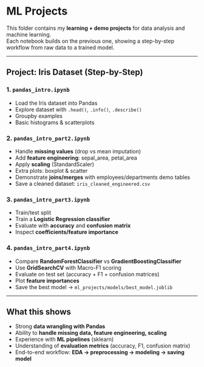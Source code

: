 # ML Projects

This folder contains my **learning + demo projects** for data analysis and machine learning.  
Each notebook builds on the previous one, showing a step-by-step workflow from raw data to a trained model.

---

## Project: Iris Dataset (Step-by-Step)

### 1. `pandas_intro.ipynb`
- Load the Iris dataset into Pandas
- Explore dataset with `.head()`, `.info()`, `.describe()`
- Groupby examples
- Basic histograms & scatterplots

### 2. `pandas_intro_part2.ipynb`
- Handle **missing values** (drop vs mean imputation)
- Add **feature engineering**: sepal_area, petal_area
- Apply **scaling** (StandardScaler)
- Extra plots: boxplot & scatter
- Demonstrate **joins/merges** with employees/departments demo tables
- Save a cleaned dataset: `iris_cleaned_engineered.csv`

### 3. `pandas_intro_part3.ipynb`
- Train/test split
- Train a **Logistic Regression classifier**
- Evaluate with **accuracy** and **confusion matrix**
- Inspect **coefficients/feature importance**

### 4. `pandas_intro_part4.ipynb`
- Compare **RandomForestClassifier** vs **GradientBoostingClassifier**
- Use **GridSearchCV** with Macro-F1 scoring
- Evaluate on test set (accuracy + F1 + confusion matrices)
- Plot **feature importances**
- Save the best model → `ml_projects/models/best_model.joblib`

---

## What this shows
- Strong **data wrangling with Pandas**
- Ability to **handle missing data, feature engineering, scaling**
- Experience with **ML pipelines** (sklearn)
- Understanding of **evaluation metrics** (accuracy, F1, confusion matrix)
- End-to-end workflow: **EDA → preprocessing → modeling → saving model**
